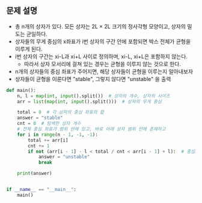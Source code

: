 ## 문제 설명
- 총 n개의 상자가 있다. 모든 상자는 2L × 2L 크기의 정사각형 모양이고, 상자의 밀도는 균일하다.
- 상자들의 무게 중심의 x좌표가 i번 상자의 구간 안에 포함되면 박스 전체가 균형을 이루게 된다.
-  i번 상자의 구간는 xi-L과 xi+L 사이로 정의하며, xi-L, xi+L은 포함하지 않는다. 
   - 따라서 상자 모서리에 걸쳐 있는 경우는 균형을 이루지 않는 것으로 한다.
- n개의 상자들의 중심 좌표가 주어지면, 해당 상자들이 균형을 이루는지 알아내보자
- 상자들이 균형을 이룬다면 "stable", 그렇지 않다면 "unstable" 을 출력

``` python
def main():
    n, l = map(int, input().split())  # 상자의 개수, 상자의 사이즈
    arr = list(map(int, input().split()))  # 상자의 무게 중심

    total = 0  # 각 상자의 중심 좌표의 합
    answer = "stable"
    cnt = 0  # 탐색한 상자 개수
    # 전체 중심 좌표가 범위 안에 있고, 바로 아래 상자 범위 안에 존재하고
    for i in range(n - 1, -1, -1):
        total += arr[i]
        cnt += 1
        if not (arr[i - 1] - l < total / cnt < arr[i - 1] + l):  # 중심좌표 범위내에 없는 경우
            answer = "unstable"
            break

    print(answer)


if __name__ == "__main__":
    main()
```